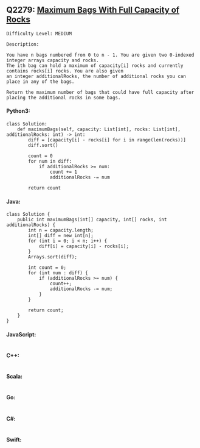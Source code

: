 ## Q2279: [Maximum Bags With Full Capacity of Rocks](https://leetcode.com/problems/maximum-bags-with-full-capacity-of-rocks/)

```
Difficulty Level: MEDIUM
```

```
Description:

You have n bags numbered from 0 to n - 1. You are given two 0-indexed integer arrays capacity and rocks.
The ith bag can hold a maximum of capacity[i] rocks and currently contains rocks[i] rocks. You are also given
an integer additionalRocks, the number of additional rocks you can place in any of the bags.

Return the maximum number of bags that could have full capacity after placing the additional rocks in some bags.
```

#### Python3:

```
class Solution:
    def maximumBags(self, capacity: List[int], rocks: List[int], additionalRocks: int) -> int:
        diff = [capacity[i] - rocks[i] for i in range(len(rocks))]
        diff.sort()

        count = 0
        for num in diff:
            if additionalRocks >= num:
                count += 1
                additionalRocks -= num

        return count
```

#### Java:

```
class Solution {
    public int maximumBags(int[] capacity, int[] rocks, int additionalRocks) {
        int n = capacity.length;
        int[] diff = new int[n];
        for (int i = 0; i < n; i++) {
            diff[i] = capacity[i] - rocks[i];
        }
        Arrays.sort(diff);

        int count = 0;
        for (int num : diff) {
            if (additionalRocks >= num) {
                count++;
                additionalRocks -= num;
            }
        }

        return count;
    }
}
```

#### JavaScript:

```

```

#### C++:

```

```

#### Scala:

```

```

#### Go:

```

```

#### C#:

```

```

#### Swift:

```

```